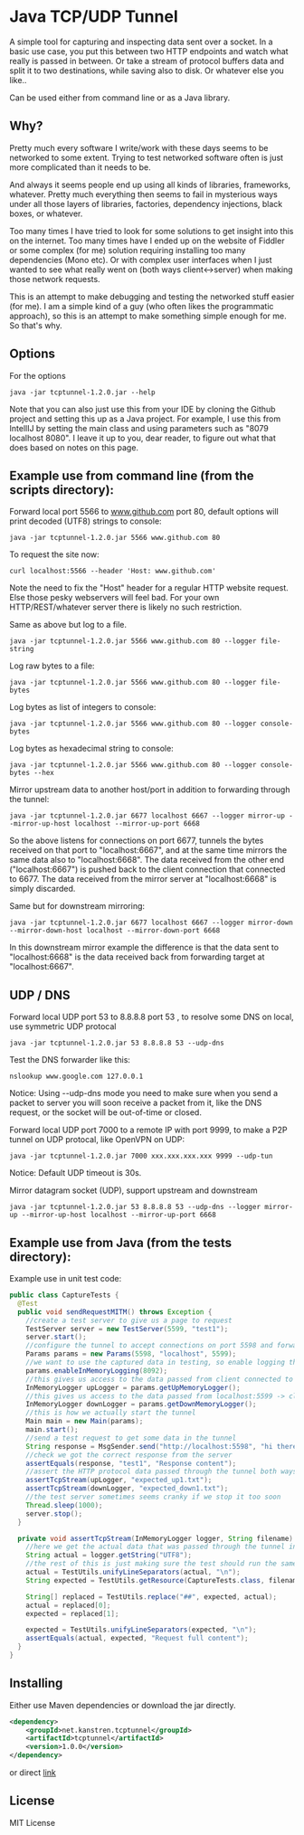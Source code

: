 Java TCP/UDP Tunnel
===================

A simple tool for capturing and inspecting data sent over a socket.
In a basic use case, you put this between two HTTP endpoints and watch what really is passed in between.
Or take a stream of protocol buffers data and split it to two destinations, while saving also to disk.
Or whatever else you like..

Can be used either from command line or as a Java library.

Why?
----

Pretty much every software I write/work with these days seems to be networked to some extent.
Trying to test networked software often is just more complicated than it needs to be.

And always it seems people end up using all kinds of libraries, frameworks, whatever.
Pretty much everything then seems to fail in mysterious ways under all those layers of libraries, factories, dependency injections, black boxes, or whatever.

Too many times I have tried to look for some solutions to get insight into this on the internet.
Too many times have I ended up on the website of Fiddler or some complex (for me) solution requiring installing too many dependencies (Mono etc).
Or with complex user interfaces when I just wanted to see what really went on (both ways client<->server) when making those network requests.

This is an attempt to make debugging and testing the networked stuff easier (for me).
I am a simple kind of a guy (who often likes the programmatic approach), so this is an attempt to make something simple enough for me.
So that's why.

Options
-------

For the options

```shell
java -jar tcptunnel-1.2.0.jar --help
```

Note that you can also just use this from your IDE by cloning the Github project and setting this up as a Java project.
For example, I use this from IntellIJ by setting the main class and using parameters such as "8079 localhost 8080".
I leave it up to you, dear reader, to figure out what that does based on notes on this page.

Example use from command line (from the scripts directory):
-----------------------------------------------------------

Forward local port 5566 to www.github.com port 80, default options will print decoded (UTF8) strings to console:

```shell
java -jar tcptunnel-1.2.0.jar 5566 www.github.com 80
```

To request the site now:

```shell
curl localhost:5566 --header 'Host: www.github.com'
```

Note the need to fix the "Host" header for a regular HTTP website request.
Else those pesky webservers will feel bad. For your own HTTP/REST/whatever server there is likely no such restriction.

Same as above but log to a file.

```shell
java -jar tcptunnel-1.2.0.jar 5566 www.github.com 80 --logger file-string
```

Log raw bytes to a file:

```shell
java -jar tcptunnel-1.2.0.jar 5566 www.github.com 80 --logger file-bytes
```

Log bytes as list of integers to console:

```shell
java -jar tcptunnel-1.2.0.jar 5566 www.github.com 80 --logger console-bytes
```

Log bytes as hexadecimal string to console:

```shell
java -jar tcptunnel-1.2.0.jar 5566 www.github.com 80 --logger console-bytes --hex
```

Mirror upstream data to another host/port in addition to forwarding through the tunnel:

```shell
java -jar tcptunnel-1.2.0.jar 6677 localhost 6667 --logger mirror-up --mirror-up-host localhost --mirror-up-port 6668
```

So the above listens for connections on port 6677, tunnels the bytes received on that port to "localhost:6667", and at the same time mirrors the same data also to "localhost:6668".
The data received from the other end ("localhost:6667") is pushed back to the client connection that connected to 6677.
The data received from the mirror server at "localhost:6668" is simply discarded.

Same but for downstream mirroring:

```shell
java -jar tcptunnel-1.2.0.jar 6677 localhost 6667 --logger mirror-down --mirror-down-host localhost --mirror-down-port 6668
```

In this downstream mirror example the difference is that the data sent to "localhost:6668" is the data received back from forwarding target at "localhost:6667".

UDP / DNS
---------

Forward local UDP port 53 to 8.8.8.8 port 53 , to resolve some DNS on local, use symmetric UDP protocal

```shell
java -jar tcptunnel-1.2.0.jar 53 8.8.8.8 53 --udp-dns
```


Test the DNS forwarder like this:

```shell
nslookup www.google.com 127.0.0.1
```

Notice: Using --udp-dns mode you need to make sure when you send a packet to server you will soon receive a packet from it, like the DNS request, or the socket will be out-of-time or closed.

Forward local UDP port 7000 to a remote IP with port 9999, to make a P2P tunnel on UDP protocal, like OpenVPN on UDP:

```shell
java -jar tcptunnel-1.2.0.jar 7000 xxx.xxx.xxx.xxx 9999 --udp-tun
```

Notice: Default UDP timeout is 30s.

Mirror datagram socket (UDP), support upstream and downstream

```shell
java -jar tcptunnel-1.2.0.jar 53 8.8.8.8 53 --udp-dns --logger mirror-up --mirror-up-host localhost --mirror-up-port 6668
```


Example use from Java (from the tests directory):
-------------------------------------------------

Example use in unit test code:

```java
public class CaptureTests {
  @Test
  public void sendRequestMITM() throws Exception {
    //create a test server to give us a page to request
    TestServer server = new TestServer(5599, "test1");
    server.start();
    //configure the tunnel to accept connections on port 5598 and forward them to localhost:5599
    Params params = new Params(5598, "localhost", 5599);
    //we want to use the captured data in testing, so enable logging the tunnel data in memory with buffer size 8092 bytes
    params.enableInMemoryLogging(8092);
    //this gives us access to the data passed from client connected to port 5598 -> localhost:5599 (client to server)
    InMemoryLogger upLogger = params.getUpMemoryLogger();
    //this gives us access to the data passed from localhost:5599 -> client connected to port 5598 (server to client)
    InMemoryLogger downLogger = params.getDownMemoryLogger();
    //this is how we actually start the tunnel
    Main main = new Main(params);
    main.start();
    //send a test request to get some data in the tunnel
    String response = MsgSender.send("http://localhost:5598", "hi there");
    //check we got the correct response from the server
    assertEquals(response, "test1", "Response content");
    //assert the HTTP protocol data passed through the tunnel both ways
    assertTcpStream(upLogger, "expected_up1.txt");
    assertTcpStream(downLogger, "expected_down1.txt");
    //the test server sometimes seems cranky if we stop it too soon
    Thread.sleep(1000);
    server.stop();
  }

  private void assertTcpStream(InMemoryLogger logger, String filename) throws Exception {
    //here we get the actual data that was passed through the tunnel in one direction (depending if we get passed the upstream memorylogger or downstream)
    String actual = logger.getString("UTF8");
    //the rest of this is just making sure the test should run the same over different platforms and with varying date-times in HTTP headers
    actual = TestUtils.unifyLineSeparators(actual, "\n");
    String expected = TestUtils.getResource(CaptureTests.class, filename);

    String[] replaced = TestUtils.replace("##", expected, actual);
    actual = replaced[0];
    expected = replaced[1];

    expected = TestUtils.unifyLineSeparators(expected, "\n");
    assertEquals(actual, expected, "Request full content");
  }
}
```

Installing
----------

Either use Maven dependencies or download the jar directly.

```xml
<dependency>
	<groupId>net.kanstren.tcptunnel</groupId>
	<artifactId>tcptunnel</artifactId>
	<version>1.0.0</version>
</dependency>
```

or direct [link](http://central.maven.org/maven2/net/kanstren/tcptunnel/tcptunnel/1.0.0/tcptunnel-1.0.0.jar)

License
-------

MIT License

